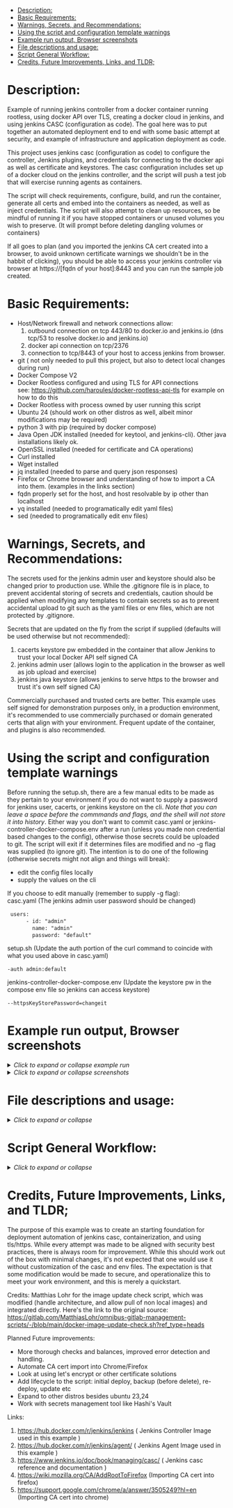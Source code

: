 <!-- TOC -->

- [Description:](#description)
- [Basic Requirements:](#basic-requirements)
- [Warnings, Secrets, and Recommendations:](#warnings-secrets-and-recommendations)
- [Using the script and configuration template warnings](#using-the-script-and-configuration-template-warnings)
- [Example run output, Browser screenshots](#example-run-output-browser-screenshots)
- [File descriptions and usage:](#file-descriptions-and-usage)
- [Script General Workflow:](#script-general-workflow)
- [Credits, Future Improvements, Links, and TLDR;](#credits-future-improvements-links-and-tldr)

<!-- /TOC -->

# Description:
Example of running jenkins controller from a docker container running rootless, using docker API over TLS, creating a docker cloud in jenkins, and using jenkins CASC (configuration as code). The goal here was to put together an automated deployment end to end with some basic attempt at security, and example of infrastructure and application deployment as code.

This project uses jenkins casc (configuration as code) to configure the controller, Jenkins plugins, and credentials for connecting to the docker api as well as certificate and keystores. The casc configuration includes set up of a docker cloud on the jenkins controller, and the script will push a test job that will exercise running agents as containers.

The script will check requirements, configure, build, and run the container, generate all certs and embed into the containers as needed, as well as inject credentials.  The script will also attempt to clean up resources, so be mindful of running it if you have stopped containers or unused volumes you wish to preserve.  (It will prompt before deleting dangling volumes or containers)

If all goes to plan (and you imported the jenkins CA cert created into a browser, to avoid unknown certificate warnings we shouldn't be in the habbit of clicking), you should be able to access your jenkins controller via browser at https://[fqdn of your host]:8443 and you can run the sample job created.

# Basic Requirements:
- Host/Network firewall and network connections allow:
   1. outbound connection on tcp 443/80 to docker.io and jenkins.io (dns tcp/53 to resolve docker.io and jenkins.io)
   2. docker api connection on tcp/2376 
   3. connection to tcp/8443 of your host to access jenkins from browser.
- git ( not only needed to pull this project, but also to detect local changes during run)
- Docker Compose V2
- Docker Rootless configured and using TLS for API connections  
  see: https://github.com/haroules/docker-rootless-api-tls for example on how to do this
- Docker Rootless with process owned by user running this script
- Ubuntu 24 (should work on other distros as well, albeit minor modifications may be required)
- python 3 with pip (required by docker compose)
- Java Open JDK installed (needed for keytool, and jenkins-cli). Other java installations likely ok.
- OpenSSL installed (needed for certificate and CA operations)
- Curl installed
- Wget installed
- jq installed (needed to parse and query json responses)
- Firefox or Chrome browser and understanding of how to import a CA into them. (examples in the links section)
- fqdn properly set for the host, and host resolvable by ip other than localhost
- yq installed (needed to programatically edit yaml files) 
- sed (needed to programatically edit env files)

# Warnings, Secrets, and Recommendations:
The secrets used for the jenkins admin user and keystore should also be changed prior to production use.
While the .gitignore file is in place, to prevent accidental storing of secrets and credentials, caution should be applied when modifying any templates to contain secrets so as to prevent accidental upload to git such as the yaml files or env files, which are not protected by .gitignore.

Secrets that are updated on the fly from the script if supplied (defaults will be used otherwise but not recommended):
1. cacerts keystore pw embedded in the container that allow Jenkins to trust your local Docker API self signed CA
2. jenkins admin user (allows login to the application in the browser as well as job upload and exercise)
3. jenkins java keystore (allows jenkins to serve https to the browser and trust it's own self signed CA)

Commercially purchased and trusted certs are better. This example uses self signed for demonstration purposes only, in a production environment, it's recommended to use commercially purchased or domain generated certs that align with your environment. Frequent update of the container, and plugins is also recommended.

# Using the script and configuration template warnings
Before running the setup.sh, there are a few manual edits to be made as they pertain to your environment if you do not want to supply a password for jenkins user, cacerts, or jenkins keystore on the cli. *Note that you can leave a space before the commmands and flags, and the shell will not store it into history*.  Either way you don't want to commit casc.yaml or jenkins-controller-docker-compose.env after a run (unless you made non credential based changes to the config), otherwise those secrets could be uploaded to git. The script will exit if it determines files are modified and no -g flag was supplied (to ignore git).
The intention is to do one of the following (otherwise secrets might not align and things will break):
- edit the config files locally
- supply the values on the cli

If you choose to edit manually (remember to supply -g flag):  
casc.yaml (The jenkins admin user password should be changed)
```
 users:
      - id: "admin"
        name: "admin"
        password: "default"
```
setup.sh  (Update the auth portion of the curl command to coincide with what you used above in casc.yaml)
```
-auth admin:default
```
jenkins-controller-docker-compose.env (Update the keystore pw in the compose env file so jenkins can access keystore)
```
--httpsKeyStorePassword=changeit
```
# Example run output, Browser screenshots

<details>
<summary><i>Click to expand or collapse example run</i></summary>

##  Example run output:
```
name@host1:~/github/jenkins-docker-cloud-tls$ ./setup.sh -e
Option -e selected, will execute rather than dry-run!
Required binaries appear to be installed
Docker rootless and containerd appears functional.
Docker access via API appears functional.
certificate docker_api_root_ca.pem appears valid
'jenkinsrootfs/opt/java/openjdk/lib/security/cacerts' -> 'cacerts'
Certificate was added to keystore
Generate cacerts for controller completed.
certificate server-cert.pem appears valid
Generating 4,096 bit RSA key pair and self-signed certificate (SHA384withRSA) with a validity of 365 days
	for: CN=jenkins, OU=host1, O=example.com, C=US
Importing keystore jenkins.p12 to jenkins_keystore.jks...
Entry for alias 1 successfully imported.
Import command completed:  1 entries successfully imported, 0 entries failed or cancelled
Certificate was added to keystore
Generation of jenkins server CA, certs, and kestore completed.
Autofill of jenkins casc credentials and configuration successful.
[+] Building 10.6s (12/12) FINISHED                                                                              docker:rootless
 => [jenkins_controller internal] load build definition from JenkinsDockerfile                                              0.0s
 => => transferring dockerfile: 889B                                                                                        0.0s
 => WARN: LegacyKeyValueFormat: "ENV key=value" should be used instead of legacy "ENV key value" format (line 9)            0.0s
 => WARN: LegacyKeyValueFormat: "ENV key=value" should be used instead of legacy "ENV key value" format (line 15)           0.0s
 => [jenkins_controller internal] load metadata for docker.io/jenkins/jenkins:lts-jdk17                                     0.0s
 => [jenkins_controller internal] load .dockerignore                                                                        0.0s
 => => transferring context: 2B                                                                                             0.0s
 => CACHED [jenkins_controller 1/1] FROM docker.io/jenkins/jenkins:lts-jdk17                                                0.0s
 => [jenkins_controller internal] load build context                                                                        0.0s
 => => transferring context: 203.31kB                                                                                       0.0s
 => [jenkins_controller 2/6] COPY jenkins_keystore.jks /var/jenkins_home/jenkins_keystore.jks                               0.0s
 => [jenkins_controller 3/6] COPY cacerts /opt/java/openjdk/lib/security/cacerts                                            0.0s
 => [jenkins_controller 4/6] COPY --chown=jenkins:jenkins ./plugins.txt /usr/share/jenkins/plugins.txt                      0.1s
 => [jenkins_controller 5/6] RUN jenkins-plugin-cli -f /usr/share/jenkins/plugins.txt                                       9.9s
 => [jenkins_controller 6/6] COPY casc.yaml /var/jenkins_home/casc.yaml                                                     0.1s
 => [jenkins_controller] exporting to image                                                                                 0.4s
 => => exporting layers                                                                                                     0.4s
 => => writing image sha256:f05fbf562beff2cff67a0f1569357cf515891621b6590c921602bc79f759adc5                                0.0s
 => => naming to docker.io/jenkins/controller-casc                                                                          0.0s
 => [jenkins_controller] resolving provenance for metadata file                                                             0.0s
[+] Running 3/3
 ✔ Network jenkins-docker-cloud-tls_jenkins  Created                                                                        0.1s 
 ✔ Volume "jenkins-home-1"                   Created                                                                        0.0s 
 ✔ Container jenkins-controller-1            Started                                                                        0.3s 
.........
Jenkins controller container built and compose successful.
Retrieval of jenkins cli jar and upload of sample job successful.
```
</details>

<details>
<summary><i>Click to expand or collapse screenshots</i></summary>

## Browser screenshots:
![SuccessfulRun](screenshots/SuccessfulRun.png)
![JobDetails](screenshots/JobDetails.png)
![DockerCloudStats](screenshots/DockerCloudStats.png)

</details>

# File descriptions and usage:
<details>
<summary><i>Click to expand or collapse</i></summary>

| filename | description |
| ---------| ----------- |
| casc.yaml | jenkins casc configuration |       
| DockerfileGetcacerts | dockerfile used to get cacerts from exploded filesystem |
| jenkins-controller-docker-compose.env | env vars passed to docker compose |
| jenkins-controller-docker-compose.yaml | docker compose file for controller, volumes, network |
| JenkinsDockerfile | dockerfile used to build customized controller |
| plugins.txt | text listing of plugins and version used to preconfigure jenkins controller |
| setup.sh | bash script to perform basic checks, create CAs, certs, and keystores, and stand up containers |
| TestAgent.xml | sample job uploaded to exercise agent container |
</details>

# Script General Workflow:
<details>
<summary><i>Click to expand or collapse</i></summary>

While the shell script is commented, below is an overview of what it does.  

1. Basic check that binary pre-reqs at least exist (not an exhaustive check that they run, or installed properly)

2. Rudimentary check that docker is running rootless, and accessible via API using tls authenticaiton

3. Reasonable attempt to clean up from previous runs, such as deleting intermediate files and resetting the sandbox to clean. Check for newer versions of the controller and agent containers and pull them if they exist.

4. Pull a copy of the cacerts from the latest controller image, and inject our Docker API tls certs into the cacerts file so jenkins can communicate with docker via API.  This requires exploding the image to a filesystem, copying out the cacerts file, and deleting the intermediate exploded filesystem. Update cacerts pw from default.

5. Generate a CA, and self signed certs for jenkins controller to be able to be accessed by the browser using tls/https. It injects these into a keystore for consumption by Jenkins. The CA for jenkins will need to be manually imported into your browser to prevent untrusted certificate errors while accessing the application in the browser. Update keystore pw where described in other sections.

6.  Build the container from Dockerfile which will use the certs created in previous steps, install plugins necessary from a list, mount volumes, and configure the controller using Jenkins CASC to create an initial user, some basic creds, and minimal server configuration, and avoid using the install wizard.
The minimal jenkins configuration includes creating a credential to talk to docker via API, as well as setting up the docker cloud, and an agent configuration run from a separate container on the local docker cloud. Docker compose will then be called to stand up the container, volume, and network. Lastly there is a basic attempt at verifying the container is running, and that the jenkins application is up and responding.

7. We'll pull the latest jenkins-cli jar from the running application, and use it to upload a sample job. To run the job, log into the application via browser, which, when run, will dynamically spin a container running in docker as an agent and run a simple echo command, run in the agent container. At conclusion of the job, the agent container is stopped automatically by the controller.
</details>

# Credits, Future Improvements, Links, and TLDR;

The purpose of this example was to create an starting foundation for deployment automation of jenkins casc, containerization, and using tls/https.  While every attempt was made to be aligned with security best practices, there is always room for improvement. While this should work out of the box with minimal changes, it's not expected that one would use it without customization of the casc and env files. The expectation is that some modification would be made to secure, and operationalize this to meet your work environment, and this is merely a quickstart. 

Credits:
Matthias Lohr for the image update check script, which was modified (handle architecture, and allow pull of non local images) and integrated directly. Here's the link to the original source:
https://gitlab.com/MatthiasLohr/omnibus-gitlab-management-scripts/-/blob/main/docker-image-update-check.sh?ref_type=heads

Planned Future improvements:
- More thorough checks and balances, improved error detection and handling.
- Automate CA cert import into Chrome/Firefox
- Look at using let's encrypt or other certificate solutions
- Add lifecycle to the script: initial deploy, backup (before delete), re-deploy, update etc
- Expand to other distros besides ubuntu 23,24
- Work with secrets management tool like Hashi's Vault

Links:
1. https://hub.docker.com/r/jenkins/jenkins  ( Jenkins Controller Image used in this example )
2. https://hub.docker.com/r/jenkins/agent/   ( Jenkins Agent Image used in this example )
3. https://www.jenkins.io/doc/book/managing/casc/  ( Jenkins casc reference and documentation )
4. https://wiki.mozilla.org/CA/AddRootToFirefox   (Importing CA cert into firefox)
5. https://support.google.com/chrome/a/answer/3505249?hl=en  (Importing CA cert into chrome)

